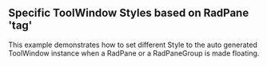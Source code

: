 ## Specific ToolWindow Styles based on RadPane 'tag'
This example demonstrates how to set different Style to the auto generated ToolWindow instance when a RadPane or a RadPaneGroup is made floating.

[//]: <keywords:auto, generated, floating, docking>